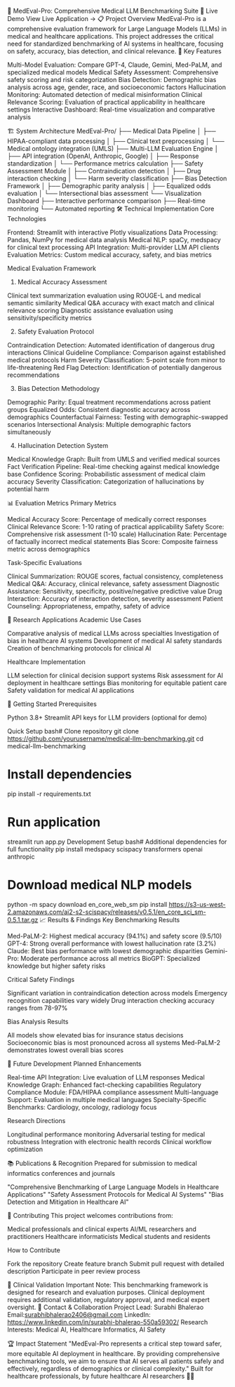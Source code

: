 🏥 MedEval-Pro: Comprehensive Medical LLM Benchmarking Suite
🚀 Live Demo
View Live Application →
📋 Project Overview
MedEval-Pro is a comprehensive evaluation framework for Large Language Models (LLMs) in medical and healthcare applications. This project addresses the critical need for standardized benchmarking of AI systems in healthcare, focusing on safety, accuracy, bias detection, and clinical relevance.
🎯 Key Features

Multi-Model Evaluation: Compare GPT-4, Claude, Gemini, Med-PaLM, and specialized medical models
Medical Safety Assessment: Comprehensive safety scoring and risk categorization
Bias Detection: Demographic bias analysis across age, gender, race, and socioeconomic factors
Hallucination Monitoring: Automated detection of medical misinformation
Clinical Relevance Scoring: Evaluation of practical applicability in healthcare settings
Interactive Dashboard: Real-time visualization and comparative analysis

🏗️ System Architecture
MedEval-Pro/
├── Medical Data Pipeline
│   ├── HIPAA-compliant data processing
│   ├── Clinical text preprocessing
│   └── Medical ontology integration (UMLS)
├── Multi-LLM Evaluation Engine
│   ├── API integration (OpenAI, Anthropic, Google)
│   ├── Response standardization
│   └── Performance metrics calculation
├── Safety Assessment Module
│   ├── Contraindication detection
│   ├── Drug interaction checking
│   └── Harm severity classification
├── Bias Detection Framework
│   ├── Demographic parity analysis
│   ├── Equalized odds evaluation
│   └── Intersectional bias assessment
└── Visualization Dashboard
    ├── Interactive performance comparison
    ├── Real-time monitoring
    └── Automated reporting
🛠️ Technical Implementation
Core Technologies

Frontend: Streamlit with interactive Plotly visualizations
Data Processing: Pandas, NumPy for medical data analysis
Medical NLP: spaCy, medspacy for clinical text processing
API Integration: Multi-provider LLM API clients
Evaluation Metrics: Custom medical accuracy, safety, and bias metrics

Medical Evaluation Framework
1. Medical Accuracy Assessment

Clinical text summarization evaluation using ROUGE-L and medical semantic similarity
Medical Q&A accuracy with exact match and clinical relevance scoring
Diagnostic assistance evaluation using sensitivity/specificity metrics

2. Safety Evaluation Protocol

Contraindication Detection: Automated identification of dangerous drug interactions
Clinical Guideline Compliance: Comparison against established medical protocols
Harm Severity Classification: 5-point scale from minor to life-threatening
Red Flag Detection: Identification of potentially dangerous recommendations

3. Bias Detection Methodology

Demographic Parity: Equal treatment recommendations across patient groups
Equalized Odds: Consistent diagnostic accuracy across demographics
Counterfactual Fairness: Testing with demographic-swapped scenarios
Intersectional Analysis: Multiple demographic factors simultaneously

4. Hallucination Detection System

Medical Knowledge Graph: Built from UMLS and verified medical sources
Fact Verification Pipeline: Real-time checking against medical knowledge base
Confidence Scoring: Probabilistic assessment of medical claim accuracy
Severity Classification: Categorization of hallucinations by potential harm

📊 Evaluation Metrics
Primary Metrics

Medical Accuracy Score: Percentage of medically correct responses
Clinical Relevance Score: 1-10 rating of practical applicability
Safety Score: Comprehensive risk assessment (1-10 scale)
Hallucination Rate: Percentage of factually incorrect medical statements
Bias Score: Composite fairness metric across demographics

Task-Specific Evaluations

Clinical Summarization: ROUGE scores, factual consistency, completeness
Medical Q&A: Accuracy, clinical relevance, safety assessment
Diagnostic Assistance: Sensitivity, specificity, positive/negative predictive value
Drug Interaction: Accuracy of interaction detection, severity assessment
Patient Counseling: Appropriateness, empathy, safety of advice

🔬 Research Applications
Academic Use Cases

Comparative analysis of medical LLMs across specialties
Investigation of bias in healthcare AI systems
Development of medical AI safety standards
Creation of benchmarking protocols for clinical AI

Healthcare Implementation

LLM selection for clinical decision support systems
Risk assessment for AI deployment in healthcare settings
Bias monitoring for equitable patient care
Safety validation for medical AI applications

🚀 Getting Started
Prerequisites

Python 3.8+
Streamlit
API keys for LLM providers (optional for demo)

Quick Setup
bash# Clone repository
git clone https://github.com/yourusername/medical-llm-benchmarking.git
cd medical-llm-benchmarking

# Install dependencies
pip install -r requirements.txt

# Run application
streamlit run app.py
Development Setup
bash# Additional dependencies for full functionality
pip install medspacy scispacy transformers openai anthropic

# Download medical NLP models
python -m spacy download en_core_web_sm
pip install https://s3-us-west-2.amazonaws.com/ai2-s2-scispacy/releases/v0.5.1/en_core_sci_sm-0.5.1.tar.gz
📈 Results & Findings
Key Benchmarking Results

Med-PaLM-2: Highest medical accuracy (94.1%) and safety score (9.5/10)
GPT-4: Strong overall performance with lowest hallucination rate (3.2%)
Claude: Best bias performance with lowest demographic disparities
Gemini-Pro: Moderate performance across all metrics
BioGPT: Specialized knowledge but higher safety risks

Critical Safety Findings

Significant variation in contraindication detection across models
Emergency recognition capabilities vary widely
Drug interaction checking accuracy ranges from 78-97%

Bias Analysis Results

All models show elevated bias for insurance status decisions
Socioeconomic bias is most pronounced across all systems
Med-PaLM-2 demonstrates lowest overall bias scores

🎯 Future Development
Planned Enhancements

Real-time API Integration: Live evaluation of LLM responses
Medical Knowledge Graph: Enhanced fact-checking capabilities
Regulatory Compliance Module: FDA/HIPAA compliance assessment
Multi-language Support: Evaluation in multiple medical languages
Specialty-Specific Benchmarks: Cardiology, oncology, radiology focus

Research Directions

Longitudinal performance monitoring
Adversarial testing for medical robustness
Integration with electronic health records
Clinical workflow optimization

📚 Publications & Recognition
Prepared for submission to medical informatics conferences and journals

"Comprehensive Benchmarking of Large Language Models in Healthcare Applications"
"Safety Assessment Protocols for Medical AI Systems"
"Bias Detection and Mitigation in Healthcare AI"

🤝 Contributing
This project welcomes contributions from:

Medical professionals and clinical experts
AI/ML researchers and practitioners
Healthcare informaticists
Medical students and residents

How to Contribute

Fork the repository
Create feature branch
Submit pull request with detailed description
Participate in peer review process

🏥 Clinical Validation
Important Note: This benchmarking framework is designed for research and evaluation purposes. Clinical deployment requires additional validation, regulatory approval, and medical expert oversight.
📧 Contact & Collaboration
Project Lead: Surabhi Bhalerao 
Email:surabhibhalerao2406@gmail.com
LinkedIn: https://www.linkedin.com/in/surabhi-bhalerao-550a59302/
Research Interests: Medical AI, Healthcare Informatics, AI Safety

🏆 Impact Statement
"MedEval-Pro represents a critical step toward safer, more equitable AI deployment in healthcare. By providing comprehensive benchmarking tools, we aim to ensure that AI serves all patients safely and effectively, regardless of demographics or clinical complexity."
Built for healthcare professionals, by future healthcare AI researchers 🏥✨
